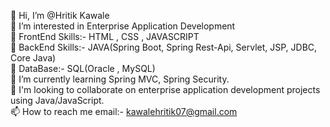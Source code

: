 👋 Hi, I’m @Hritik Kawale <br/>
👀 I’m interested in Enterprise Application Development  <br/>
👋 FrontEnd Skills:- HTML , CSS , JAVASCRIPT  <br/>
👋 BackEnd Skills:- JAVA(Spring Boot, Spring Rest-Api, Servlet, JSP, JDBC, Core Java)  <br/>
👀 DataBase:- SQL(Oracle , MySQL)  <br/>
🌱 I’m currently learning Spring MVC, Spring Security.  <br/>
💞️ I'm looking to collaborate on enterprise application development projects using Java/JavaScript.  <br/>
📫 How to reach me email:- kawalehritik07@gmail.com
